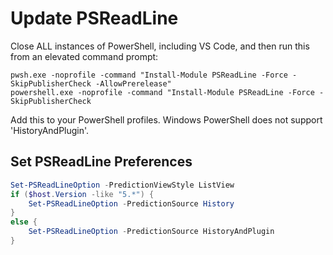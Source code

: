 # Update PSReadLine

Close ALL instances of PowerShell, including VS Code, and then run this from an elevated command prompt:

``` shell
pwsh.exe -noprofile -command "Install-Module PSReadLine -Force -SkipPublisherCheck -AllowPrerelease"
powershell.exe -noprofile -command "Install-Module PSReadLine -Force -SkipPublisherCheck
```

Add this to your PowerShell profiles. Windows PowerShell does not support 'HistoryAndPlugin'.

## Set PSReadLine Preferences

```powershell
Set-PSReadLineOption -PredictionViewStyle ListView
if ($host.Version -like "5.*") {
    Set-PSReadLineOption -PredictionSource History
}
else {
    Set-PSReadLineOption -PredictionSource HistoryAndPlugin
}
```
